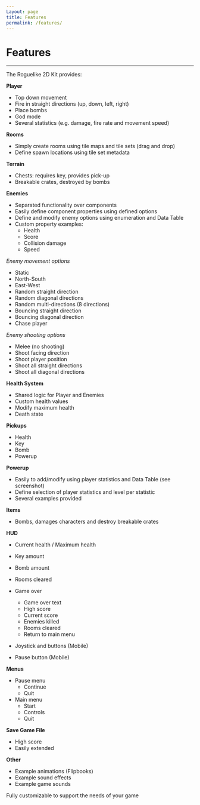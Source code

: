 ```yaml
---
Layout: page
title: Features
permalink: /features/
---
```


# Features

***

The Roguelike 2D Kit provides:

__Player__

* Top down movement
* Fire in straight directions (up, down, left, right)
* Place bombs
* God mode
* Several statistics (e.g. damage, fire rate and movement speed)

__Rooms__

* Simply create rooms using tile maps and tile sets (drag and drop)
* Define spawn locations using tile set metadata

__Terrain__

* Chests: requires key, provides pick-up
* Breakable crates, destroyed by bombs

__Enemies__

* Separated functionality over components
* Easily define component properties using defined options
* Define and modify enemy options using enumeration and Data Table
* Custom property examples:
    * Health
    * Score
    * Collision damage
    * Speed

_Enemy movement options_

* Static
* North-South
* East-West
* Random straight direction
* Random diagonal directions
* Random multi-directions (8 directions) 
* Bouncing straight direction
* Bouncing diagonal direction
* Chase player

_Enemy shooting options_

* Melee (no shooting)
* Shoot facing direction
* Shoot player position
* Shoot all straight directions
* Shoot all diagonal directions

__Health System__

* Shared logic for Player and Enemies
* Custom health values
* Modify maximum health
* Death state

__Pickups__

* Health
* Key
* Bomb
* Powerup

__Powerup__

* Easily to add/modify using player statistics and Data Table (see screenshot)
* Define selection of player statistics and level per statistic
* Several examples provided

__Items__

* Bombs, damages characters and destroy breakable crates

__HUD__

* Current health / Maximum health
* Key amount
* Bomb amount
* Rooms cleared
* Game over
    * Game over text
    * High score
    * Current score
    * Enemies killed
    * Rooms cleared
    * Return to main menu
    
* Joystick and buttons (Mobile)
* Pause button (Mobile)

__Menus__

* Pause menu
    * Continue
    * Quit
* Main menu
    * Start
    * Controls
    * Quit
    
__Save Game File__

* High score
* Easily extended
    
__Other__

* Example animations (Flipbooks)
* Example sound effects
* Example game sounds

Fully customizable to support the needs of your game